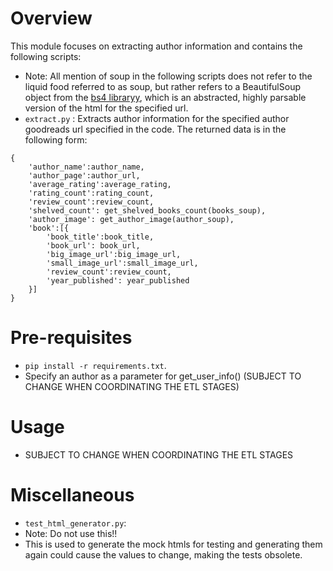 # Overview

This module focuses on extracting author information and contains the following scripts:
- Note: All mention of soup in the following scripts does not refer to the liquid food referred to as soup, but rather refers to a BeautifulSoup object from the [bs4 libraryy](https://www.crummy.com/software/BeautifulSoup/bs4/doc/), which is an abstracted, highly parsable version of the html for the specified url.
- `extract.py` : Extracts author information for the specified author goodreads url specified in the code. The returned data is in the following form:
```
{
    'author_name':author_name,
    'author_page':author_url,
    'average_rating':average_rating,
    'rating_count':rating_count,
    'review_count':review_count,
    'shelved_count': get_shelved_books_count(books_soup),
    'author_image': get_author_image(author_soup),
    'book':[{
        'book_title':book_title,
        'book_url': book_url,
        'big_image_url':big_image_url,
        'small_image_url':small_image_url,
        'review_count':review_count,
        'year_published': year_published
    }]
}
```


# Pre-requisites

- `pip install -r requirements.txt`.
- Specify an author as a parameter for get_user_info() (SUBJECT TO CHANGE WHEN COORDINATING THE ETL STAGES)


# Usage

- SUBJECT TO CHANGE WHEN COORDINATING THE ETL STAGES



# Miscellaneous 

- `test_html_generator.py`: 
-  Note: Do not use this!!
-  This is used to generate the mock htmls for testing and generating them again could cause the values to change, making the tests obsolete.